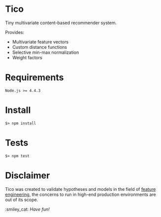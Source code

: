 # Tico

Tiny multivariate content-based recommender system.

Provides:

 * Multivariate feature vectors
 * Custom distance functions
 * Selective min-max normalization
 * Weight factors

# Requirements

`Node.js >= 4.4.3`

# Install

`$> npm install`

# Tests

`$> npm test`

# Disclaimer

Tico was created to validate hypotheses and models in the field of 
[feature engineering](https://en.wikipedia.org/wiki/Feature_engineering),
the concerns to run in high-end production environments are out of its scope.

:smiley\_cat: _Have fun!_

